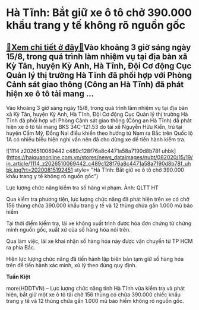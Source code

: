Hà Tĩnh: Bắt giữ xe ô tô chở 390.000 khẩu trang y tế không rõ nguồn gốc
=======================================================================

[:gift:Xem chi tiết ở đây:gift:](https://hddtvn.com/ha-tinh-bat-giu-xe-o-to-cho-390-000-khau-trang-y-te-khong-ro-nguon-goc/)Vào khoảng 3 giờ sáng ngày 15/8, trong quá trình làm nhiệm vụ tại địa bàn xã Kỳ Tân, huyện Kỳ Anh, Hà Tĩnh, Đội Cơ động Cục Quản lý thị trường Hà Tĩnh đã phối hợp với Phòng Cảnh sát giao thông (Công an Hà Tĩnh) đã phát hiện xe ô tô tải mang …
--------------------------------------------------------------------------------------------------------------------------------------------------------------------------------------------------------------------------------------------------


Vào khoảng 3 giờ sáng ngày 15/8, trong quá trình làm nhiệm vụ tại địa bàn xã Kỳ Tân, huyện Kỳ Anh, Hà Tĩnh, Đội Cơ động Cục Quản lý thị trường Hà Tĩnh đã phối hợp với Phòng Cảnh sát giao thông (Công an Hà Tĩnh) đã phát hiện xe ô tô tải mang BKS 34C-121.53 do tài xế Nguyễn Hữu Kiển, trú tại huyện Cẩm Mỹ, Đồng Nai điều khiển theo hướng từ Nam ra Bắc trên Quốc lộ 1A có nhiều biểu hiện nghi vấn nên đã cho dừng xe để tiến hành kiểm tra.





![1114 z2026510069442 c489c128f76a8c4471a58a7190d8b78f uhbk](https://haiquanonline.com.vn/stores/news_dataimages/nubt/082020/15/19/in_article/1114_z2026510069442_c489c128f76a8c4471a58a7190d8b78f_uhbk.jpg?rt=20200815192451 style= "Hà Tĩnh: Bắt giữ xe ô tô chở 390.000 khẩu trang y tế không rõ nguồn gốc")


Lực lượng chức năng kiểm tra số hàng vi phạm. Ảnh: QLTT HT



Qua kiểm tra phương tiện, lực lượng chức năng đã phát hiện trên xe có chở 156 thùng chứa 390.000 khẩu trang y tế và 12 thùng chứa gần 1.000 mũ bảo hiểm


Tại thời điểm kiểm tra, lái xe không xuất trình được hóa đơn chứng từ chứng minh nguồn gốc, xuất xứ của số hàng hóa nói trên.


Qua làm việc, lái xe khai nhận số hàng hóa này được vận chuyển từ TP HCM ra phía Bắc.


Hiện lực lượng chức năng đã tiến hành lập biên bản tạm giữ số hàng hóa trên để tiến hành xác minh, xử lý theo đúng quy định.




**Tuấn Kiệt**



more(HDDTVN) – Lực lượng chức năng tỉnh Hà Tĩnh vừa kiểm tra và phát hiện, bắt giữ một xe ô tô tải chở 156 thùng có chứa 390.000 chiếc khẩu trang y tế và 12 thùng chứa gần 1.000 mũ bảo hiểm không rõ nguồn gốc.

